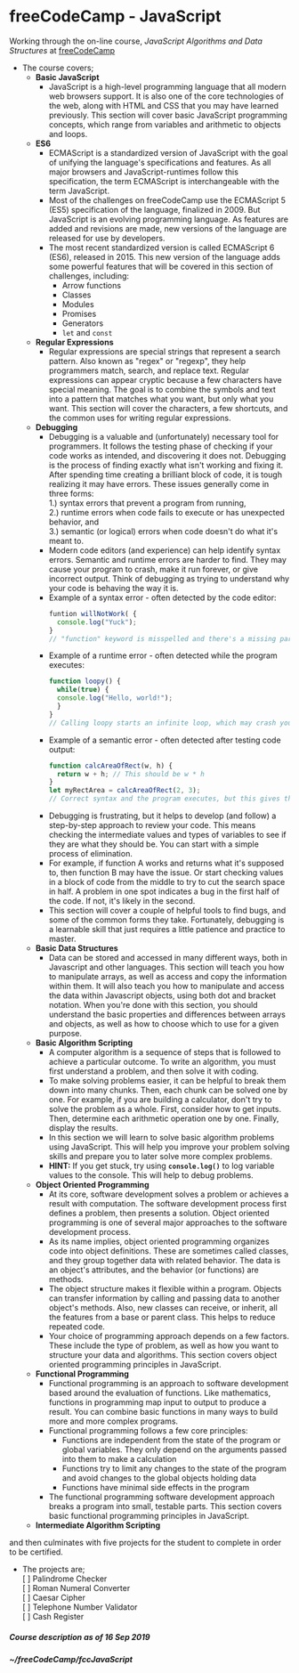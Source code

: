 # freeCodeCamp - JavaScript  
Working through the on-line course, _JavaScript Algorithms and Data Structures_ at [freeCodeCamp](https://freecodecamp.org)  
* The course covers;  
  * **Basic JavaScript**  
    * JavaScript is a high-level programming language that all modern web browsers support. It is also one of the core technologies of the web, along with HTML and CSS that you may have learned previously. This section will cover basic JavaScript programming concepts, which range from variables and arithmetic to objects and loops.  
  * **ES6**  
    * ECMAScript is a standardized version of JavaScript with the goal of unifying the language's specifications and features. As all major browsers and JavaScript-runtimes follow this specification, the term ECMAScript is interchangeable with the term JavaScript.  
    * Most of the challenges on freeCodeCamp use the ECMAScript 5 (ES5) specification of the language, finalized in 2009. But JavaScript is an evolving programming language. As features are added and revisions are made, new versions of the language are released for use by developers.  
    * The most recent standardized version is called ECMAScript 6 (ES6), released in 2015. This new version of the language adds some powerful features that will be covered in this section of challenges, including:  
      * Arrow functions
      * Classes
      * Modules
      * Promises
      * Generators
      * `let` and `const`  
  * **Regular Expressions**  
    * Regular expressions are special strings that represent a search pattern. Also known as "regex" or "regexp", they help programmers match, search, and replace text. Regular expressions can appear cryptic because a few characters have special meaning. The goal is to combine the symbols and text into a pattern that matches what you want, but only what you want. This section will cover the characters, a few shortcuts, and the common uses for writing regular expressions.  
  * **Debugging**  
    * Debugging is a valuable and (unfortunately) necessary tool for programmers. It follows the testing phase of checking if your code works as intended, and discovering it does not. Debugging is the process of finding exactly what isn't working and fixing it. After spending time creating a brilliant block of code, it is tough realizing it may have errors. These issues generally come in three forms:  
    1.) syntax errors that prevent a program from running,  
    2.) runtime errors when code fails to execute or has unexpected behavior, and  
    3.) semantic (or logical) errors when code doesn't do what it's meant to.   
    * Modern code editors (and experience) can help identify syntax errors. Semantic and runtime errors are harder to find. They may cause your program to crash, make it run forever, or give incorrect output. Think of debugging as trying to understand why your code is behaving the way it is.  
    * Example of a syntax error - often detected by the code editor:  
      ```javascript
      funtion willNotWork( {
        console.log("Yuck");
      }
      // "function" keyword is misspelled and there's a missing parenthesis
      ```
    * Example of a runtime error - often detected while the program executes:  
      ```javascript
      function loopy() {
        while(true) {
        console.log("Hello, world!");
        }
      }
      // Calling loopy starts an infinite loop, which may crash your browser
      ```
    * Example of a semantic error - often detected after testing code output:  
      ```javascript
      function calcAreaOfRect(w, h) {
        return w + h; // This should be w * h
      }
      let myRectArea = calcAreaOfRect(2, 3);
      // Correct syntax and the program executes, but this gives the wrong answer
      ```
    * Debugging is frustrating, but it helps to develop (and follow) a step-by-step approach to review your code. This means checking the intermediate values and types of variables to see if they are what they should be. You can start with a simple process of elimination.  
    * For example, if function A works and returns what it's supposed to, then function B may have the issue. Or start checking values in a block of code from the middle to try to cut the search space in half. A problem in one spot indicates a bug in the first half of the code. If not, it's likely in the second.  
    * This section will cover a couple of helpful tools to find bugs, and some of the common forms they take. Fortunately, debugging is a learnable skill that just requires a little patience and practice to master.  
  * **Basic Data Structures**  
    * Data can be stored and accessed in many different ways, both in Javascript and other languages. This section will teach you how to manipulate arrays, as well as access and copy the information within them. It will also teach you how to manipulate and access the data within Javascript objects, using both dot and bracket notation. When you're done with this section, you should understand the basic properties and differences between arrays and objects, as well as how to choose which to use for a given purpose.  
  * **Basic Algorithm Scripting**  
    * A computer algorithm is a sequence of steps that is followed to achieve a particular outcome. To write an algorithm, you must first understand a problem, and then solve it with coding.  
    * To make solving problems easier, it can be helpful to break them down into many chunks. Then, each chunk can be solved one by one. For example, if you are building a calculator, don't try to solve the problem as a whole. First, consider how to get inputs. Then, determine each arithmetic operation one by one. Finally, display the results.  
    * In this section we will learn to solve basic algorithm problems using JavaScript. This will help you improve your problem solving skills and prepare you to later solve more complex problems.  
    * **HINT:** If you get stuck, try using **`console.log()`** to log variable values to the console. This will help to debug problems.  
  * **Object Oriented Programming**  
    * At its core, software development solves a problem or achieves a result with computation. The software development process first defines a problem, then presents a solution. Object oriented programming is one of several major approaches to the software development process.  
    * As its name implies, object oriented programming organizes code into object definitions. These are sometimes called classes, and they group together data with related behavior. The data is an object's attributes, and the behavior (or functions) are methods.  
    * The object structure makes it flexible within a program. Objects can transfer information by calling and passing data to another object's methods. Also, new classes can receive, or inherit, all the features from a base or parent class. This helps to reduce repeated code.  
    * Your choice of programming approach depends on a few factors. These include the type of problem, as well as how you want to structure your data and algorithms. This section covers object oriented programming principles in JavaScript.  
  * **Functional Programming**  
    * Functional programming is an approach to software development based around the evaluation of functions. Like mathematics, functions in programming map input to output to produce a result. You can combine basic functions in many ways to build more and more complex programs.  
    * Functional programming follows a few core principles:  
      * Functions are independent from the state of the program or global variables. They only depend on the arguments passed into them to make a calculation  
      * Functions try to limit any changes to the state of the program and avoid changes to the global objects holding data  
      * Functions have minimal side effects in the program  
    * The functional programming software development approach breaks a program into small, testable parts. This section covers basic functional programming principles in JavaScript.  
  * **Intermediate Algorithm Scripting**  
  
and then culminates with five projects for the student to complete in order to be certified.  
* The projects are;  
  [ ] Palindrome Checker  
  [ ] Roman Numeral Converter  
  [ ] Caesar Cipher  
  [ ] Telephone Number Validator  
  [ ] Cash Register 
  
##### Course description as of 16 Sep 2019

##### ~/freeCodeCamp/fccJavaScript  
